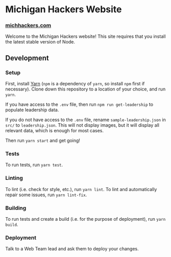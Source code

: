 # Michigan Hackers Website

### [michhackers.com](https://www.michhackers.com)

Welcome to the Michigan Hackers website! This site requires that you install the latest stable version of Node.

## Development

### Setup

First, install [Yarn](https://yarnpkg.com/lang/en/docs/install) (`npm` is a dependency of `yarn`, so install `npm` first if necessary). Clone down this repository to a location of your choice, and run `yarn`.

If you have access to the `.env` file, then run `npm run get-leadership` to populate leadership data.

If you do not have access to the `.env` file, rename `sample-leadership.json` in `src/` to `leadership.json`. This will not display images, but it will display all relevant data, which is enough for most cases.

Then run `yarn start` and get going!

### Tests

To run tests, run `yarn test`.

### Linting

To lint (i.e. check for style, etc.), run `yarn lint`.
To lint and automatically repair some issues, run `yarn lint-fix`.

### Building

To run tests and create a build (i.e. for the purpose of deployment), run `yarn build`.

### Deployment

Talk to a Web Team lead and ask them to deploy your changes.
